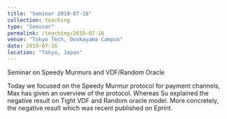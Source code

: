 ```yaml
---
title: "Seminar 2019-07-16"
collection: teaching
type: "Seminar"
permalink: /teaching/2019-07-16
venue: "Tokyo Tech, Oookayama Campus"
date: 2019-07-16
location: "Tokyo, Japan"
---
```


Seminar on  Speedy Murmurs and VDF/Random Oracle

Today we focused on the Speedy Murmur protocol for payment channels, Max has given an overview of the protocol. Whereas Su explained the negative result on Tight VDF and Random oracle model. More concretely, the negative result which was recent published on Eprint.